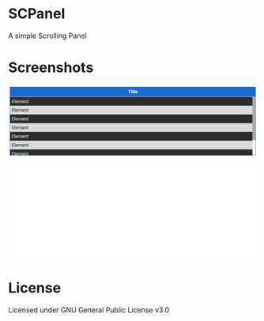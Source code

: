 # SCPanel
A simple Scrolling Panel

# Screenshots
![alt tag](https://github.com/krajetum/SCPanel/blob/master/SCPanel.png?raw=true "SCPanel Example")

# License
Licensed under GNU General Public License v3.0
